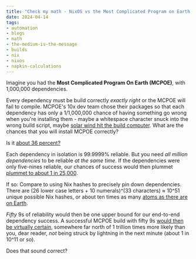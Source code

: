 ```yaml
---
title: "Check my math - NixOS vs the Most Complicated Program on Earth (MCPOE)"
date: 2024-04-14
tags: 
- automation
- blegs
- math
- the-medium-is-the-message
- builds
- nix
- nixos
- napkin-calculations
---
```


Imagine you had the **Most Complicated Program On Earth (MCPOE)**, with 
1,000,000 dependencies. 

Every dependency must be build correctly *exactly right* or the MCPOE will 
fail to compile. MCPOE's 10x dev team chose their packages so 
that each dependency has only a 1/1,000,000 chance of having something go wrong
when you're installing them - maybe a whitespace character snuck into the wrong 
build script, maybe 
[solar wind hit the build computer](https://www.bbc.com/future/article/20221011-how-space-weather-causes-computer-errors).  What are the chances that you will install MCPOE correctly?

Is it [about 36 percent?](https://www.wolframalpha.com/input?i=%281+-+1%2F1000000%29%5E1000000)

Each dependency in isolation is 99.9999% reliable. But you need *all 
million dependencies* to be reliable *at the same time*. If the dependencies 
were only five-nines reliable, our chances of success would then plummet
[plummet to about 1 in 25,000](https://www.wolframalpha.com/input?i=0.99999%5E1000000+as+a+percent). 

If so: Compare to using Nix hashes to precisely pin down dependencies. There are 
(26 lower case letters + 10 numerals)^(33 characters) ≈ 10^51 unique possible 
Nix hashes, or about ten times as many 
[atoms as there are on Earth](https://sciencenotes.org/how-many-atoms-are-in-the-world/). 

*Fifty* 9s of reliability would then be one upper bound for our end-to-end
dependency success.
A successful MCPOE build with fifty 9s
[would then be virtually certain](https://www.wolframalpha.com/input?i=%281+-+1%2F10%5E51%29%5E1000000), 
somewhere far north of 1 trillion times more likely than you, dear reader, 
*not* being struck by lightning in the next minute (about 1 in 10^11 or so).

Does that sound correct?
